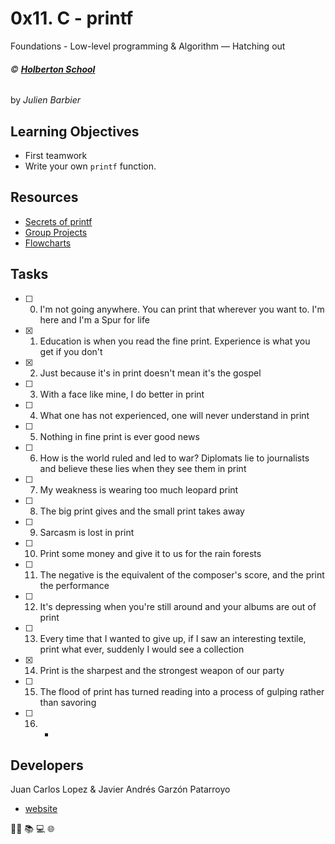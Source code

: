 # 0x11. C - printf
Foundations - Low-level programming & Algorithm ― Hatching out

###### :copyright: **[Holberton School](https://www.holbertonschool.com/)**
by _Julien Barbier_

## Learning Objectives
* First teamwork
* Write your own ```printf``` function.

## Resources
* [Secrets of printf](https://www.cypress.com/file/54761/download)
* [Group Projects](https://intranet.hbtn.io/concepts/111)
* [Flowcharts](https://intranet.hbtn.io/concepts/130)

## Tasks
* [ ] 0. I'm not going anywhere. You can print that wherever you want to. I'm here and I'm a Spur for life
* [x] 1. Education is when you read the fine print. Experience is what you get if you don't
* [x] 2. Just because it's in print doesn't mean it's the gospel
* [ ] 3. With a face like mine, I do better in print
* [ ] 4. What one has not experienced, one will never understand in print
* [ ] 5. Nothing in fine print is ever good news
* [ ] 6. How is the world ruled and led to war? Diplomats lie to journalists and believe these lies when they see them in print
* [ ] 7. My weakness is wearing too much leopard print
* [ ] 8. The big print gives and the small print takes away
* [ ] 9. Sarcasm is lost in print
* [ ] 10. Print some money and give it to us for the rain forests
* [ ] 11. The negative is the equivalent of the composer's score, and the print the performance
* [ ] 12. It's depressing when you're still around and your albums are out of print
* [ ] 13. Every time that I wanted to give up, if I saw an interesting textile, print what ever, suddenly I would see a collection
* [x] 14. Print is the sharpest and the strongest weapon of our party
* [ ] 15. The flood of print has turned reading into a process of gulping rather than savoring
* [ ] 16. *

## Developers
Juan Carlos Lopez & Javier Andrés Garzón Patarroyo
- [website](https://tecnoayuda.co/)

:man_technologist: :books: :computer: :globe_with_meridians:
